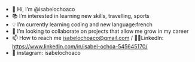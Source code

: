 - 👋 Hi, I’m @isabelochoaco
- 📚 I’m interested in learning new skills, travelling, sports
- 💡 I’m currently learning coding and new language:french
- 💞️ I’m looking to collaborate on projects that allow me grow in my career
- 📫 How to reach me isabelochoaco@gmail.com / 👩‍💻LinkedIn: https://www.linkedin.com/in/isabel-ochoa-545645170/ 
- 📸 instagram: isabelochoaco

<!---
isabelochoaco/isabelochoaco is a ✨ special ✨ repository because its `README.md` (this file) appears on your GitHub profile.
You can click the Preview link to take a look at your changes.
--->
